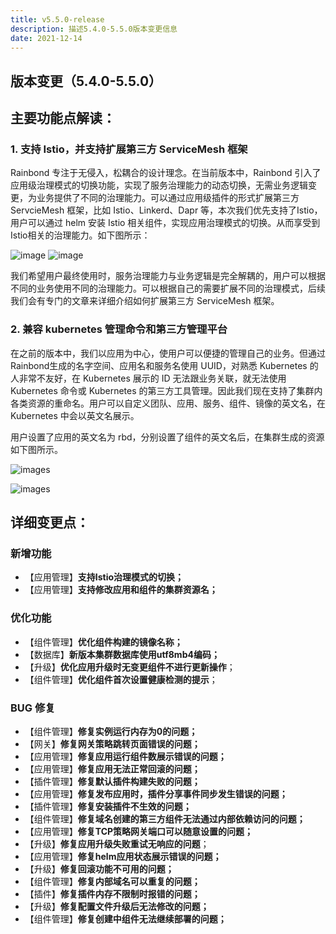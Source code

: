 ```yaml
---
title: v5.5.0-release
description: 描述5.4.0-5.5.0版本变更信息
date: 2021-12-14
---
```


## 版本变更（5.4.0-5.5.0）

## 主要功能点解读：

### 1. 支持 Istio，并支持扩展第三方 ServiceMesh 框架

Rainbond 专注于无侵入，松耦合的设计理念。在当前版本中，Rainbond 引入了应用级治理模式的切换功能，实现了服务治理能力的动态切换，无需业务逻辑变更，为业务提供了不同的治理能力。可以通过应用级插件的形式扩展第三方 ServcieMesh 框架，比如 Istio、Linkerd、Dapr 等，本次我们优先支持了Istio，用户可以通过 helm 安装 Istio 相关组件，实现应用治理模式的切换。从而享受到Istio相关的治理能力。如下图所示：

![image](https://grstatic.oss-cn-shanghai.aliyuncs.com/docs/5.5/community/change/goverance-change-example1.png)
![image](https://grstatic.oss-cn-shanghai.aliyuncs.com/docs/5.5/community/change/goverance-change-example2.png)

我们希望用户最终使用时，服务治理能力与业务逻辑是完全解耦的，用户可以根据不同的业务使用不同的治理能力。可以根据自己的需要扩展不同的治理模式，后续我们会有专门的文章来详细介绍如何扩展第三方 ServiceMesh 框架。

### 2. 兼容 kubernetes 管理命令和第三方管理平台

在之前的版本中，我们以应用为中心，使用户可以便捷的管理自己的业务。但通过Rainbond生成的名字空间、应用名和服务名使用 UUID，对熟悉 Kubernetes 的人非常不友好，在 Kubernetes 展示的 ID 无法跟业务关联，就无法使用 Kubernetes 命令或 Kubernetes 的第三方工具管理。因此我们现在支持了集群内各类资源的重命名。用户可以自定义团队、应用、服务、组件、镜像的英文名，在Kubernetes 中会以英文名展示。

用户设置了应用的英文名为 rbd，分别设置了组件的英文名后，在集群生成的资源如下图所示。

![images](https://grstatic.oss-cn-shanghai.aliyuncs.com/docs/5.5/community/change/english-name-example1.png)

![images](https://grstatic.oss-cn-shanghai.aliyuncs.com/docs/5.5/community/change/english-name-example2.png)


## 详细变更点：
### 新增功能

- 【应用管理】**支持Istio治理模式的切换；**
- 【应用管理】**支持修改应用和组件的集群资源名；**


### 优化功能

- 【组件管理】**优化组件构建的镜像名称；**
- 【数据库】**新版本集群数据库使用utf8mb4编码；**
- 【升级】**优化应用升级时无变更组件不进行更新操作**；
- 【组件管理】**优化组件首次设置健康检测的提示**；

### BUG 修复

- 【组件管理】**修复实例运行内存为0的问题；**
- 【网关】**修复网关策略跳转页面错误的问题；**
- 【应用管理】**修复应用运行组件数展示错误的问题；**
- 【应用管理】**修复应用无法正常回滚的问题；**
- 【插件管理】**修复默认插件构建失败的问题；**
- 【应用管理】**修复发布应用时，插件分享事件同步发生错误的问题；**
- 【插件管理】**修复安装插件不生效的问题；**
- 【组件管理】**修复域名创建的第三方组件无法通过内部依赖访问的问题；**
- 【应用管理】**修复TCP策略网关端口可以随意设置的问题；**
- 【升级】**修复应用升级失败重试无响应的问题**；
- 【应用管理】**修复helm应用状态展示错误的问题；**
- 【升级】**修复回滚功能不可用的问题；**
- 【组件管理】**修复内部域名可以重复的问题；**
- 【插件】**修复插件内存不限制时报错的问题；**
- 【升级】**修复配置文件升级后无法修改的问题；**
- 【组件管理】**修复创建中组件无法继续部署的问题；**
